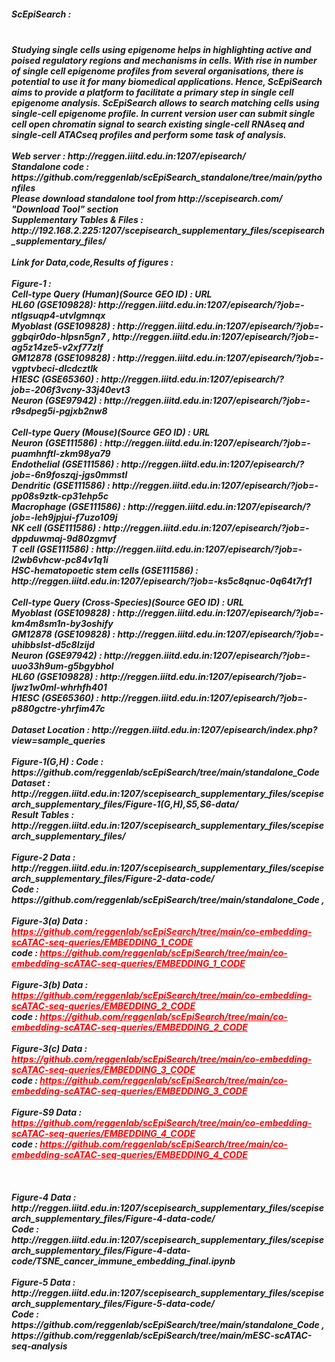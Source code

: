 <h5>ScEpiSearch :<h5> <br/>
Studying single cells using epigenome helps in highlighting active and poised regulatory regions and mechanisms in cells. With rise in number of single cell epigenome profiles from several organisations, there is potential to use it for many biomedical applications. Hence, ScEpiSearch aims to provide a platform to facilitate a primary step in single cell epigenome analysis. ScEpiSearch allows to search matching cells using single-cell epigenome profile. In current version user can submit single cell open chromatin signal to search existing single-cell RNAseq and single-cell ATACseq profiles and perform some task of analysis. <br/><br/>
Web server : http://reggen.iiitd.edu.in:1207/episearch/<br/>
Standalone code : https://github.com/reggenlab/scEpiSearch_standalone/tree/main/pythonfiles<br/>
Please download standalone tool from http://scepisearch.com/ "Download Tool" section<br>
Supplementary Tables & Files : http://192.168.2.225:1207/scepisearch_supplementary_files/scepisearch_supplementary_files/
<br/><br/>
Link for Data,code,Results of figures : <br /><br/>
Figure-1 :<br/>
Cell-type Query (Human)(Source GEO ID) : URL <br/>
HL60 (GSE109828): http://reggen.iiitd.edu.in:1207/episearch/?job=-ntlgsuqp4-utvlgmnqx <br/>
Myoblast (GSE109828) : http://reggen.iiitd.edu.in:1207/episearch/?job=-ggbqir0do-hlpsn5gn7 , http://reggen.iiitd.edu.in:1207/episearch/?job=-ag5z14ze5-v2xf77zlf <br/>
GM12878 (GSE109828) : http://reggen.iiitd.edu.in:1207/episearch/?job=-vgptvbeci-dlcdcztlk <br/>
H1ESC (GSE65360) : http://reggen.iiitd.edu.in:1207/episearch/?job=-206f3vcny-33j40evt3 <br/>
Neuron (GSE97942) : http://reggen.iiitd.edu.in:1207/episearch/?job=-r9sdpeg5i-pgjxb2nw8 <br/>
<br/>
Cell-type Query (Mouse)(Source GEO ID) : URL <br/>
Neuron (GSE111586) : http://reggen.iiitd.edu.in:1207/episearch/?job=-puamhnftl-zkm98ya79 <br/>
Endothelial (GSE111586) : http://reggen.iiitd.edu.in:1207/episearch/?job=-6n9foszqj-jgs0mmstl <br/>
Dendritic (GSE111586) : http://reggen.iiitd.edu.in:1207/episearch/?job=-pp08s9ztk-cp31ehp5c <br/>
Macrophage (GSE111586) : http://reggen.iiitd.edu.in:1207/episearch/?job=-leh9jpjui-f7uzo109j <br/>
NK cell (GSE111586) : http://reggen.iiitd.edu.in:1207/episearch/?job=-dppduwmaj-9d80zgmvf <br/>
T cell (GSE111586) : http://reggen.iiitd.edu.in:1207/episearch/?job=-l2wb6vhcw-pc84v1q1i <br/>
HSC-hematopoetic stem cells (GSE111586) : http://reggen.iiitd.edu.in:1207/episearch/?job=-ks5c8qnuc-0q64t7rf1 <br/>
<br/>
Cell-type Query (Cross-Species)(Source GEO ID) : URL <br/>
Myoblast (GSE109828) : http://reggen.iiitd.edu.in:1207/episearch/?job=-km4m8sm1n-by3oshify <br/>
GM12878 (GSE109828) : http://reggen.iiitd.edu.in:1207/episearch/?job=-uhibbslst-d5c8lzijd <br/>
Neuron (GSE97942) : http://reggen.iiitd.edu.in:1207/episearch/?job=-uuo33h9um-g5bgybhol <br/>
HL60 (GSE109828) : http://reggen.iiitd.edu.in:1207/episearch/?job=-ljwz1w0ml-whrhfh401 <br/>
H1ESC (GSE65360) : http://reggen.iiitd.edu.in:1207/episearch/?job=-p880gctre-yhrfim47c <br/>
<br/>
Dataset Location : http://reggen.iiitd.edu.in:1207/episearch/index.php?view=sample_queries <br/>
<br/>
Figure-1(G,H) : Code : https://github.com/reggenlab/scEpiSearch/tree/main/standalone_Code<br/>
Dataset : http://reggen.iiitd.edu.in:1207/scepisearch_supplementary_files/scepisearch_supplementary_files/Figure-1(G,H),S5,S6-data/<br/>
Result Tables : http://reggen.iiitd.edu.in:1207/scepisearch_supplementary_files/scepisearch_supplementary_files/
<br/><br/>
Figure-2 Data : http://reggen.iiitd.edu.in:1207/scepisearch_supplementary_files/scepisearch_supplementary_files/Figure-2-data-code/ <br />
Code : https://github.com/reggenlab/scEpiSearch/tree/main/standalone_Code , 
<br/><br/>
Figure-3(a) Data : <a href="" style="color: red">https://github.com/reggenlab/scEpiSearch/tree/main/co-embedding-scATAC-seq-queries/EMBEDDING_1_CODE</a><br />
code : <a href="https://github.com/reggenlab/scEpiSearch/tree/main/co-embedding-scATAC-seq-queries/EMBEDDING_1_CODE" style="color: red">https://github.com/reggenlab/scEpiSearch/tree/main/co-embedding-scATAC-seq-queries/EMBEDDING_1_CODE</a>
<br/><br/>
Figure-3(b) Data : <a href="https://github.com/reggenlab/scEpiSearch/tree/main/co-embedding-scATAC-seq-queries/EMBEDDING_2_CODE" style="color: red">https://github.com/reggenlab/scEpiSearch/tree/main/co-embedding-scATAC-seq-queries/EMBEDDING_2_CODE</a><br />
code : <a href="https://github.com/reggenlab/scEpiSearch/tree/main/co-embedding-scATAC-seq-queries/EMBEDDING_2_CODE" style="color: red">https://github.com/reggenlab/scEpiSearch/tree/main/co-embedding-scATAC-seq-queries/EMBEDDING_2_CODE</a>
<br/><br/>
Figure-3(c) Data : <a href="https://github.com/reggenlab/scEpiSearch/tree/main/co-embedding-scATAC-seq-queries/EMBEDDING_3_CODE" style="color: red">https://github.com/reggenlab/scEpiSearch/tree/main/co-embedding-scATAC-seq-queries/EMBEDDING_3_CODE</a><br />
code : <a href="https://github.com/reggenlab/scEpiSearch/tree/main/co-embedding-scATAC-seq-queries/EMBEDDING_3_CODE" style="color: red">https://github.com/reggenlab/scEpiSearch/tree/main/co-embedding-scATAC-seq-queries/EMBEDDING_3_CODE</a>
<br/><br/>
Figure-S9 Data : <a href="https://github.com/reggenlab/scEpiSearch/tree/main/co-embedding-scATAC-seq-queries/EMBEDDING_4_CODE" style="color: red">https://github.com/reggenlab/scEpiSearch/tree/main/co-embedding-scATAC-seq-queries/EMBEDDING_4_CODE</a><br />
code : <a href="https://github.com/reggenlab/scEpiSearch/tree/main/co-embedding-scATAC-seq-queries/EMBEDDING_4_CODE" style="color: red">https://github.com/reggenlab/scEpiSearch/tree/main/co-embedding-scATAC-seq-queries/EMBEDDING_4_CODE</a>
<br/><br/>
<br/><br/>
Figure-4 Data : http://reggen.iiitd.edu.in:1207/scepisearch_supplementary_files/scepisearch_supplementary_files/Figure-4-data-code/<br />
Code : http://reggen.iiitd.edu.in:1207/scepisearch_supplementary_files/scepisearch_supplementary_files/Figure-4-data-code/TSNE_cancer_immune_embedding_final.ipynb 
<br/><br/>
Figure-5 Data : http://reggen.iiitd.edu.in:1207/scepisearch_supplementary_files/scepisearch_supplementary_files/Figure-5-data-code/ <br />
Code : https://github.com/reggenlab/scEpiSearch/tree/main/standalone_Code , https://github.com/reggenlab/scEpiSearch/tree/main/mESC-scATAC-seq-analysis
